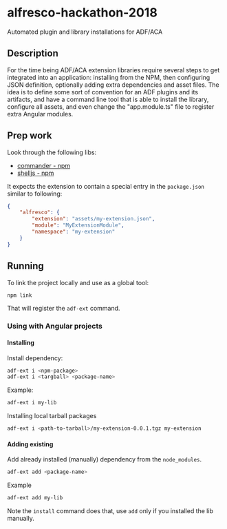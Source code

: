 # alfresco-hackathon-2018

Automated plugin and library installations for ADF/ACA

## Description

For the time being ADF/ACA extension libraries require several steps to get integrated into an application: installing from the NPM, then configuring JSON definition, optionally adding extra dependencies and asset files. The idea is to define some sort of convention for an ADF plugins and its artifacts, and have a command line tool that is able to install the library, configure all assets, and even change the "app.module.ts" file to register extra Angular modules.

## Prep work

Look through the following libs:

- [commander - npm](https://www.npmjs.com/package/commander)
- [shelljs - npm](https://www.npmjs.com/package/shelljs)

It expects the extension to contain a special entry in the `package.json` similar to following:

```json
{
    "alfresco": {
        "extension": "assets/my-extension.json",
        "module": "MyExtensionModule",
        "namespace": "my-extension"
    }
}
```

## Running

To link the project locally and use as a global tool:

```sh
npm link
```

That will register the `adf-ext` command.

### Using with Angular projects

#### Installing

Install dependency:

```sh
adf-ext i <npm-package>
adf-ext i <targball> <package-name>
```

Example:

```sh
adf-ext i my-lib
```

Installing local tarball packages

```sh
adf-ext i <path-to-tarball>/my-extension-0.0.1.tgz my-extension
```

#### Adding existing

Add already installed (manually) dependency from the `node_modules`.

```sh
adf-ext add <package-name>
```

Example

```sh
adf-ext add my-lib
```

Note the `install` command does that, use `add` only if you installed the lib manually.